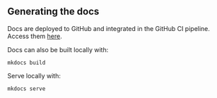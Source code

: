 Generating the docs
----------
Docs are deployed to GitHub and integrated in the GitHub CI pipeline. 
Access them [here](https://lauracabayol.github.io/TEMPS/).

Docs can also be built locally with:

    mkdocs build

Serve locally with:

    mkdocs serve

